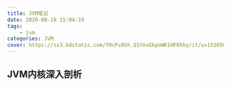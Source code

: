 ```yaml
---
title: JVM笔记
date: 2020-08-18 15:04:19
tags:
	- jvm
categories: JVM
cover: https://ss3.bdstatic.com/70cFv8Sh_Q1YnxGkpoWK1HF6hhy/it/u=1520500758,409058955&fm=26&gp=0.jpg
---
```


## JVM内核深入剖析